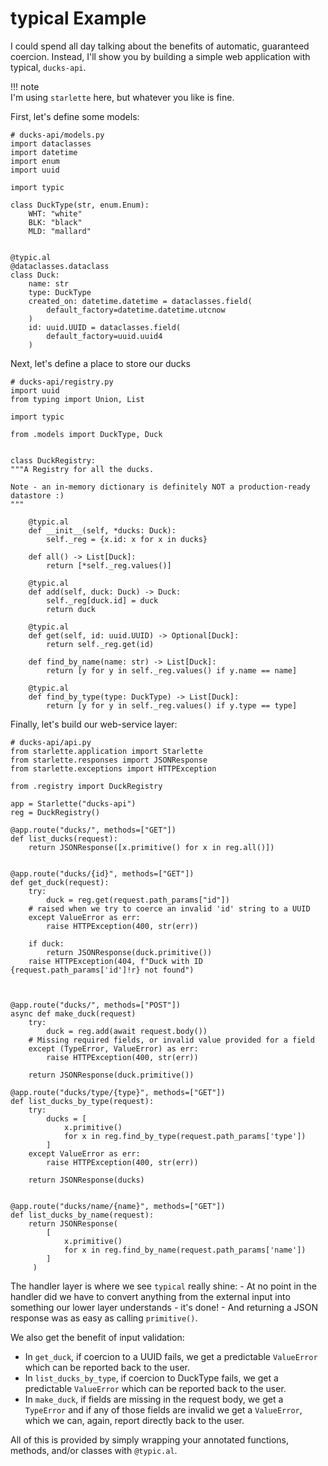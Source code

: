 # typical Example

I could spend all day talking about the benefits of automatic, 
guaranteed coercion. Instead, I'll show you by building a simple web
application with typical, `ducks-api`.

!!! note   
    I'm using `starlette` here, but whatever you like is fine.

First, let's define some models:

    # ducks-api/models.py
    import dataclasses
    import datetime
    import enum
    import uuid

    import typic

    class DuckType(str, enum.Enum):
        WHT: "white"
        BLK: "black"
        MLD: "mallard"


    @typic.al
    @dataclasses.dataclass
    class Duck:
        name: str
        type: DuckType
        created_on: datetime.datetime = dataclasses.field(
            default_factory=datetime.datetime.utcnow
        )
        id: uuid.UUID = dataclasses.field(
            default_factory=uuid.uuid4
        )


Next, let's define a place to store our ducks


    # ducks-api/registry.py
    import uuid
    from typing import Union, List

    import typic

    from .models import DuckType, Duck


    class DuckRegistry:
    """A Registry for all the ducks.

    Note - an in-memory dictionary is definitely NOT a production-ready datastore :)
    """

        @typic.al
        def __init__(self, *ducks: Duck):
            self._reg = {x.id: x for x in ducks}

        def all() -> List[Duck]:
            return [*self._reg.values()]

        @typic.al
        def add(self, duck: Duck) -> Duck:
            self._reg[duck.id] = duck
            return duck

        @typic.al
        def get(self, id: uuid.UUID) -> Optional[Duck]:
            return self._reg.get(id)

        def find_by_name(name: str) -> List[Duck]:
            return [y for y in self._reg.values() if y.name == name]

        @typic.al
        def find_by_type(type: DuckType) -> List[Duck]:
            return [y for y in self._reg.values() if y.type == type]


Finally, let's build our web-service layer:

    # ducks-api/api.py
    from starlette.application import Starlette
    from starlette.responses import JSONResponse
    from starlette.exceptions import HTTPException

    from .registry import DuckRegistry

    app = Starlette("ducks-api")
    reg = DuckRegistry()

    @app.route("ducks/", methods=["GET"])
    def list_ducks(request):
        return JSONResponse([x.primitive() for x in reg.all()])


    @app.route("ducks/{id}", methods=["GET"])
    def get_duck(request):
        try:
            duck = reg.get(request.path_params["id"])
        # raised when we try to coerce an invalid 'id' string to a UUID
        except ValueError as err:
            raise HTTPException(400, str(err))

        if duck:
            return JSONResponse(duck.primitive())
        raise HTTPException(404, f"Duck with ID {request.path_params['id']!r} not found")



    @app.route("ducks/", methods=["POST"])
    async def make_duck(request)
        try:
            duck = reg.add(await request.body())
        # Missing required fields, or invalid value provided for a field
        except (TypeError, ValueError) as err:
            raise HTTPException(400, str(err))

        return JSONResponse(duck.primitive())

    @app.route("ducks/type/{type}", methods=["GET"])
    def list_ducks_by_type(request):
        try:
            ducks = [
                x.primitive()
                for x in reg.find_by_type(request.path_params['type'])
            ]
        except ValueError as err:
            raise HTTPException(400, str(err))

        return JSONResponse(ducks)


    @app.route("ducks/name/{name}", methods=["GET"])
    def list_ducks_by_name(request):
        return JSONResponse(
            [
                x.primitive()
                for x in reg.find_by_name(request.path_params['name'])
            ]
         )


The handler layer is where we see `typical` really shine: - At no
point in the handler did we have to convert anything from the external
input into something our lower layer understands - it's done! - And
returning a JSON response was as easy as calling `primitive()`.

We also get the benefit of input validation:

- In `get_duck`, if coercion to a UUID fails, we get a predictable
  `ValueError` which can be reported back to the user.
- In `list_ducks_by_type`, if coercion to DuckType fails, we get a
  predictable `ValueError` which can be reported back to the user.
- In `make_duck`, if fields are missing in the request body, we get a
  `TypeError` and if any of those fields are invalid we get a
  `ValueError`, which we can, again, report directly back to the user.


All of this is provided by simply wrapping your annotated functions, 
methods, and/or classes with `@typic.al`.
